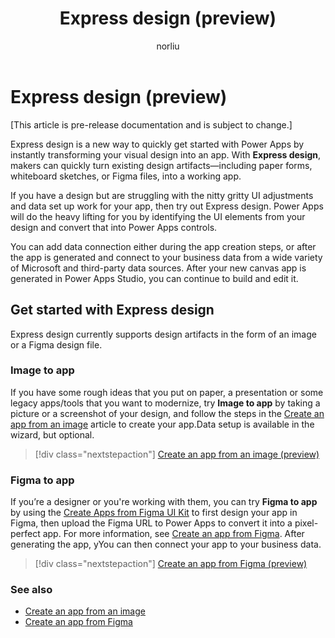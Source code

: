﻿---
title: Express design (preview)
description: Learn about using the express design features such as creating apps from an image or a Figma design.
author: norliu
ms.topic: article
ms.custom: canvas
ms.date: 05/24/2022
ms.subservice: canvas-maker
ms.author: norliu
ms.reviewer: tapanm
search.audienceType: 
  - maker
search.app: 
  - PowerApps
contributors:
  - norliu
  - tapanm-msft
---

# Express design (preview)

[This article is pre-release documentation and is subject to change.]

Express design is a new way to quickly get started with Power Apps by instantly transforming your visual design into an app. With **Express design**, makers can quickly turn existing design artifacts&mdash;including paper forms, whiteboard sketches, or Figma files, into a working app.

If you have a design but are struggling with the nitty gritty UI adjustments and data set up work  for your app, then try out Express design. Power Apps will do the heavy lifting for you by identifying the UI elements from your design and convert that into Power Apps controls.

You can add data connection either during the app creation steps, or after the app is generated and connect to your business data from a wide variety of Microsoft and third-party data sources. After your new canvas app is generated in Power Apps Studio, you can continue to build and edit it.

## Get started with Express design

Express design currently supports design artifacts in the form of an image or a Figma design file.

### Image to app

If you have some rough ideas that you put on paper, a presentation or some legacy apps/tools that you want to modernize, try **Image to app** by taking a picture or a screenshot of your design, and follow the steps in the [Create an app from an image](app-from-image.md) article to create your app.Data setup is available in the wizard, but optional.

> [!div class="nextstepaction"]
> [Create an app from an image (preview)](app-from-image.md)

### Figma to app

If you’re a designer or you're working with them, you can try **Figma to app** by using the [Create Apps from Figma UI Kit](https://go.microsoft.com/fwlink/?linkid=2193981) to first design your app in Figma, then upload the Figma URL to Power Apps to convert it into a pixel-perfect app. For more information, see [Create an app from Figma](figma/overview.md). After generating the app, yYou can then connect your app to your business data.

> [!div class="nextstepaction"]
> [Create an app from Figma (preview)](figma/overview.md)

### See also

- [Create an app from an image](app-from-image.md)
- [Create an app from Figma](figma/overview.md)
